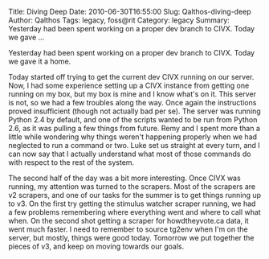Title: Diving Deep
Date: 2010-06-30T16:55:00
Slug: Qalthos-diving-deep
Author: Qalthos
Tags: legacy, foss@rit
Category: legacy
Summary: Yesterday had been spent working on a proper dev branch to CIVX. Today we gave ... 

Yesterday had been spent working on a proper dev branch to CIVX. Today we gave
it a home.

Today started off trying to get the current dev CIVX running on our server.
Now, I had some experience setting up a CIVX instance from getting one running
on my box, but my box is mine and I know what's on it. This server is not, so
we had a few troubles along the way. Once again the instructions proved
insufficient (though not actually bad per se). The server was running Python
2.4 by default, and one of the scripts wanted to be run from Python 2.6, as it
was pulling a few things from future. Remy and I spent more than a little
while wondering why things weren't happening properly when we had neglected to
run a command or two. Luke set us straight at every turn, and I can now say
that I actually understand what most of those commands do with respect to the
rest of the system.

The second half of the day was a bit more interesting. Once CIVX was running,
my attention was turned to the scrapers. Most of the scrapers are v2 scrapers,
and one of our tasks for the summer is to get things running up to v3. On the
first try getting the stimulus watcher scraper running, we had a few problems
remembering where everything went and where to call what when. On the second
shot getting a scraper for howdtheyvote.ca data, it went much faster. I need
to remember to source tg2env when I'm on the server, but mostly, things were
good today. Tomorrow we put together the pieces of v3, and keep on moving
towards our goals.

